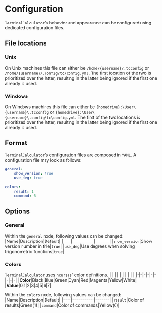# Configuration
`TerminalCalculator`'s behavior and appearance can be configured using dedicated configuration files.

## File locations
### Unix
On Unix machines this file can either be `/home/{username}/.tcconfig` or `/home/{username}/.config/tc/config.yml`. The first location of the two is prioritized over the latter, resulting in the latter being ignored if the first one already is used.

### Windows
On Windows machines this file can either be `{homedrive}:\User\{username}\.tcconfig` or `{homedrive}:\User\{username}\.config\tc\config.yml`. The first of the two locations is prioritized over the latter, resulting in the latter being ignored if the first one already is used.

## Format
`TerminalCalculator`'s configuration files are composed in `YAML`.
A configuration file may look as follows:

```yaml
general:
    show_version: true
    use_deg: true

colors:
    result: 1
    command: 6
```

## Options

### General
Within the `general` node, following values can be changed:
|Name|Description|Default|
|----|-----------|-------|
|`show_version`|Show version number in title|`true`|
|`use_deg`|Use degrees when solving trigonometric functions|`true`|

### Colors
`TerminalCalculator` uses `ncurses`' color definitions.
| | | | | | | | | |
|-|-|-|-|-|-|-|-|-|
|__Color__|Black|Blue|Green|Cyan|Red|Magenta|Yellow|White|
|__Value__|0|1|2|3|4|5|6|7|

Within the `colors` node, following values can be changed:
|Name|Description|Default|
|----|-----------|-------|
|`result`|Color of results|Green(1)|
|`command`|Color of commands|Yellow(6)|
